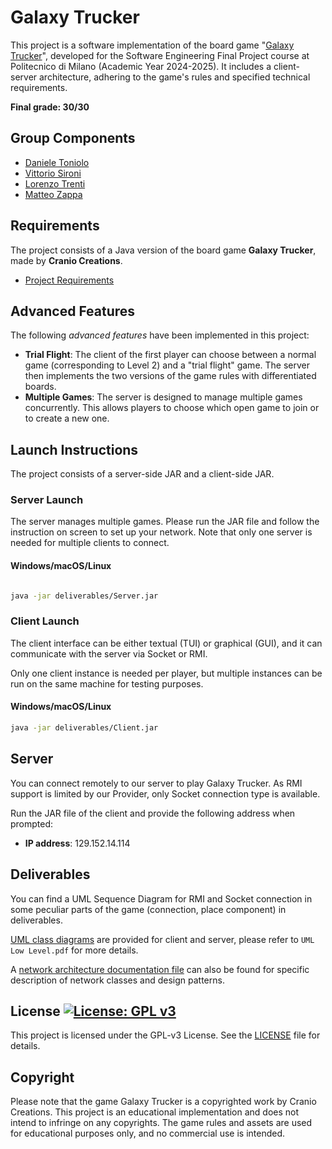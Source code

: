 # Galaxy Trucker

This project is a software implementation of the board game "[Galaxy Trucker](https://www.craniocreations.it/prodotto/galaxy-trucker)", developed for the Software Engineering Final Project course at Politecnico di Milano (Academic Year 2024-2025). It includes a client-server architecture, adhering to the game's rules and specified technical requirements.

**Final grade: 30/30**

## Group Components
- [Daniele Toniolo](https://github.com/danieletoniolo)
- [Vittorio Sironi](https://github.com/vittoriosironi)
- [Lorenzo Trenti](https://github.com/LorenzoTrenti)
- [Matteo Zappa](https://github.com/Mz2305)

## Requirements
The project consists of a Java version of the board game **Galaxy Trucker**, made by **Cranio Creations**.

- [Project Requirements](assets/Requisiti%20e%20Tabella%20di%20Valutazione.pdf)

## Advanced Features
The following *advanced features* have been implemented in this project:
- **Trial Flight**: The client of the first player can choose between a normal game (corresponding to Level 2) and a "trial flight" game. The server then implements the two versions of the game rules with differentiated boards.
- **Multiple Games**: The server is designed to manage multiple games concurrently. This allows players to choose which open game to join or to create a new one.

## Launch Instructions
The project consists of a server-side JAR and a client-side JAR.

### Server Launch
The server manages multiple games. Please run the JAR file and follow the instruction on screen to set up your network. Note that only one server is needed for multiple clients to connect.

#### Windows/macOS/Linux
  ``` bash

java -jar deliverables/Server.jar

```

### Client Launch
The client interface can be either textual (TUI) or graphical (GUI), and it can communicate with the server via Socket or RMI.

Only one client instance is needed per player, but multiple instances can be run on the same machine for testing purposes.

#### Windows/macOS/Linux
```bash
java -jar deliverables/Client.jar

```

## Server

You can connect remotely to our server to play Galaxy Trucker. As RMI support is limited by our Provider, only Socket connection type is available.

Run the JAR file of the client and provide the following address when prompted:
- **IP address**: 129.152.14.114

## Deliverables

You can find a UML Sequence Diagram for RMI and Socket connection in some peculiar parts of the game (connection, place component) in deliverables.

[UML class diagrams](deliverables/UML%20High%20Level.pdf) are provided for client and server, please refer to `UML Low Level.pdf` for more details.

A [network architecture documentation file](deliverables/NetworkProtocol.pdf) can also be found for specific description of network classes and design patterns.

## License [![License: GPL v3](https://img.shields.io/badge/License-GPLv3-blue.svg)](https://www.gnu.org/licenses/gpl-3.0)
This project is licensed under the GPL-v3 License. See the [LICENSE](LICENSE) file for details.

## Copyright
Please note that the game Galaxy Trucker is a copyrighted work by Cranio Creations. This project is an educational implementation and does not intend to infringe on any copyrights. The game rules and assets are used for educational purposes only, and no commercial use is intended.